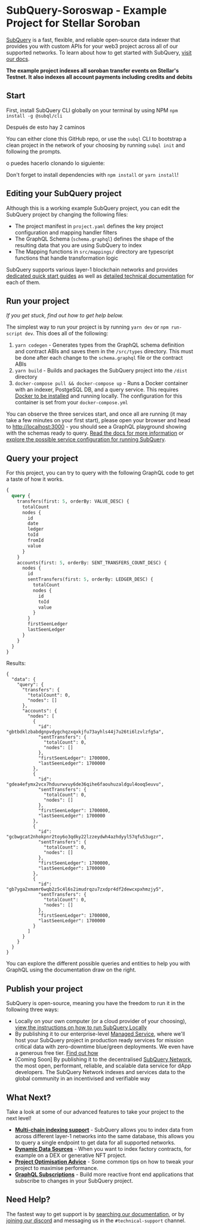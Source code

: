 # SubQuery-Soroswap - Example Project for Stellar Soroban

[SubQuery](https://subquery.network) is a fast, flexible, and reliable open-source data indexer that provides you with custom APIs for your web3 project across all of our supported networks. To learn about how to get started with SubQuery, [visit our docs](https://academy.subquery.network).

**The example project indexes all soroban transfer events on Stellar's Testnet. It also indexes all account payments including credits and debits**

## Start

First, install SubQuery CLI globally on your terminal by using NPM `npm install -g @subql/cli`

Después de esto hay 2 caminos

You can either clone this GitHub repo, or use the `subql` CLI to bootstrap a clean project in the network of your choosing by running `subql init` and following the prompts.

o puedes hacerlo clonando lo siguiente: 


Don't forget to install dependencies with `npm install` or `yarn install`!

## Editing your SubQuery project

Although this is a working example SubQuery project, you can edit the SubQuery project by changing the following files:

- The project manifest in `project.yaml` defines the key project configuration and mapping handler filters
- The GraphQL Schema (`schema.graphql`) defines the shape of the resulting data that you are using SubQuery to index
- The Mapping functions in `src/mappings/` directory are typescript functions that handle transformation logic

SubQuery supports various layer-1 blockchain networks and provides [dedicated quick start guides](https://academy.subquery.network/quickstart/quickstart.html) as well as [detailed technical documentation](https://academy.subquery.network/build/introduction.html) for each of them.

## Run your project

_If you get stuck, find out how to get help below._

The simplest way to run your project is by running `yarn dev` or `npm run-script dev`. This does all of the following:

1.  `yarn codegen` - Generates types from the GraphQL schema definition and contract ABIs and saves them in the `/src/types` directory. This must be done after each change to the `schema.graphql` file or the contract ABIs
2.  `yarn build` - Builds and packages the SubQuery project into the `/dist` directory
3.  `docker-compose pull && docker-compose up` - Runs a Docker container with an indexer, PostgeSQL DB, and a query service. This requires [Docker to be installed](https://docs.docker.com/engine/install) and running locally. The configuration for this container is set from your `docker-compose.yml`

You can observe the three services start, and once all are running (it may take a few minutes on your first start), please open your browser and head to [http://localhost:3000](http://localhost:3000) - you should see a GraphQL playground showing with the schemas ready to query. [Read the docs for more information](https://academy.subquery.network/run_publish/run.html) or [explore the possible service configuration for running SubQuery](https://academy.subquery.network/run_publish/references.html).

## Query your project

For this project, you can try to query with the following GraphQL code to get a taste of how it works.

```graphql
{
  query {
    transfers(first: 5, orderBy: VALUE_DESC) {
      totalCount
      nodes {
        id
        date
        ledger
        toId
        fromId
        value
      }
    }
    accounts(first: 5, orderBy: SENT_TRANSFERS_COUNT_DESC) {
      nodes {
        id
        sentTransfers(first: 5, orderBy: LEDGER_DESC) {
          totalCount
          nodes {
            id
            toId
            value
          }
        }
        firstSeenLedger
        lastSeenLedger
      }
    }
  }
}
```
Results:

```
{
  "data": {
    "query": {
      "transfers": {
        "totalCount": 0,
        "nodes": []
      },
      "accounts": {
        "nodes": [
          {
            "id": "gbtbdklzbabdgnpvdygchqzxqxkjfu73ayhls44j7u26ti6lzvlzfg5a",
            "sentTransfers": {
              "totalCount": 0,
              "nodes": []
            },
            "firstSeenLedger": 1700000,
            "lastSeenLedger": 1700000
          },
          {
            "id": "gdea4efymx2vcx7hduurwvuy6de36qihe6faouhuzaldgul4ooq5euvu",
            "sentTransfers": {
              "totalCount": 0,
              "nodes": []
            },
            "firstSeenLedger": 1700000,
            "lastSeenLedger": 1700000
          },
          {
            "id": "gcbwgcat2nhokpnr2toy6o3qdky22lzzeydwh4azhdyyl57qfu53ugzr",
            "sentTransfers": {
              "totalCount": 0,
              "nodes": []
            },
            "firstSeenLedger": 1700000,
            "lastSeenLedger": 1700000
          },
          {
            "id": "gb7yga2xmamr6wqb2z5c4l6s2imudrqzu7zxdpr4df2dewcxpxhmzjy5",
            "sentTransfers": {
              "totalCount": 0,
              "nodes": []
            },
            "firstSeenLedger": 1700000,
            "lastSeenLedger": 1700000
          }
        ]
      }
    }
  }
}
```

You can explore the different possible queries and entities to help you with GraphQL using the documentation draw on the right.

## Publish your project

SubQuery is open-source, meaning you have the freedom to run it in the following three ways:

- Locally on your own computer (or a cloud provider of your choosing), [view the instructions on how to run SubQuery Locally](https://academy.subquery.network/run_publish/run.html)
- By publishing it to our enterprise-level [Managed Service](https://managedservice.subquery.network), where we'll host your SubQuery project in production ready services for mission critical data with zero-downtime blue/green deployments. We even have a generous free tier. [Find out how](https://academy.subquery.network/run_publish/publish.html)
- [Coming Soon] By publishing it to the decentralised [SubQuery Network](https://subquery.network/network), the most open, performant, reliable, and scalable data service for dApp developers. The SubQuery Network indexes and services data to the global community in an incentivised and verifiable way

## What Next?

Take a look at some of our advanced features to take your project to the next level!

- [**Multi-chain indexing support**](https://academy.subquery.network/build/multi-chain.html) - SubQuery allows you to index data from across different layer-1 networks into the same database, this allows you to query a single endpoint to get data for all supported networks.
- [**Dynamic Data Sources**](https://academy.subquery.network/build/dynamicdatasources.html) - When you want to index factory contracts, for example on a DEX or generative NFT project.
- [**Project Optimisation Advice**](https://academy.subquery.network/build/optimisation.html) - Some common tips on how to tweak your project to maximise performance.
- [**GraphQL Subscriptions**](https://academy.subquery.network/run_publish/subscription.html) - Build more reactive front end applications that subscribe to changes in your SubQuery project.

## Need Help?

The fastest way to get support is by [searching our documentation](https://academy.subquery.network), or by [joining our discord](https://discord.com/invite/subquery) and messaging us in the `#technical-support` channel.
